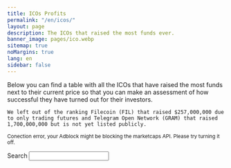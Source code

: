 ```yaml
---
title: ICOs Profits
permalink: "/en/icos/"
layout: page
description: The ICOs that raised the most funds ever.
banner_image: pages/ico.webp
sitemap: true
noMargins: true
lang: en
sidebar: false
---
```


<div class="entry-header"></div>
<div class="entry-content">
    Below you can find a table with all the ICOs that have raised the most funds next to their current price so that you can make an assessment of how successful they have turned out for their investors.

    We left out of the ranking Filecoin (FIL) that raised $257,000,000 due to only trading futures and Telegram Open Network (GRAM) that raised 1,700,000,000 but is not yet listed publicly.
</div>

<small class="error api-error">Conection error, your Adblock might be blocking the marketcaps API. Please try turning it off.</small>
<div class="marketcaps-table-top">
    <div class="marketcaps-table-filter">
        <label>
            Search
            <input type="search" id="marketcaps-filter-input">
        </label>
    </div>
</div>

<table id="marketcaps-table" class="display" width="100%"></table>

<script type="text/javascript" src="{{ site.baseurl }}/js/jquery.js?{{site.time | date: '%s%N'}}"></script>

<script type="text/javascript" src="https://cdn.datatables.net/v/dt/dt-1.10.16/datatables.min.js"></script>
<script type="text/javascript" src="https://cdn.datatables.net/plug-ins/1.10.16/api/processing().js"></script>
<script type="text/javascript" src="https://cdn.datatables.net/responsive/2.2.1/js/dataTables.responsive.min.js"></script>

<script>
    const coins = {{ site.data.coins | jsonify }};
    const icos = {{ site.data.icos | jsonify }};
</script>

<script type="text/javascript" src="{{ site.baseurl }}/js/lang.js?{{site.time | date: '%s%N'}}"></script>
<script type="text/javascript" src="{{ site.baseurl }}/js/icos.js?{{site.time | date: '%s%N'}}"></script>
